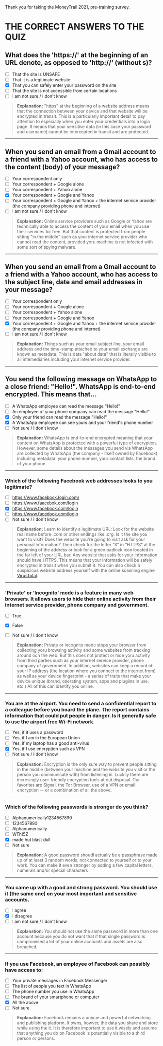 Thank you for taking the MoneyTrail 2021, pre-training survey.

# THE CORRECT ANSWERS TO THE QUIZ

## What does the 'https://' at the beginning of an URL denote, as opposed to 'http://' (without s)?
- [ ] That the site is UNSAFE
- [ ] That it is a legitimate website
- [x] That you can safely enter your password on the site
- [ ] That the site is not accessible from certain locations
- [ ] I am not sure / I don't know

> **Explanation:** "https" at the beginning of a website address means that the connection between your device and that website will be encrypted in transit. This is a particularly important detail to pay attention to especially when you enter your credentials into a login page. It means that your sensitive data (in this case your password and username) cannot be intercepted in transit and are protected.

---

## When you send an email from a Gmail account to a friend with a Yahoo account, who has access to the content (body) of your message?
- [ ] Your correspondent only
- [ ] Your correspondent + Google alone
- [ ] Your correspondent + Yahoo alone
- [x] Your correspondent + Google and Yahoo
- [ ] Your correspondent + Google and Yahoo + the internet service provider (the company providing phone and internet)
- [ ] I am not sure / I don't know

> **Explanation:** Online service providers such as Google or Yahoo are technically able to access the content of your email when you use their services for free. But that content is protected from people sitting "in the middle" such as your internet service provider who cannot read the content, provided yoru machine is not infected with some sort of spying malware.

---

## When you send an email from a Gmail account to a friend with a Yahoo account, who has access to the subject line, date and email addresses in your message?


- [ ] Your correspondent only
- [ ] Your correspondent + Google alone
- [ ] Your correspondent + Yahoo alone
- [ ] Your correspondent + Google and Yahoo
- [x] Your correspondent + Google and Yahoo + the internet service provider (the company providing phone and internet)
- [ ] I am not sure / I don't know

> **Explanation:** Things such as your email subject line, your email address and the time-stamp attached to your email exchange are known as metadata. This is data "about data" that is literally visible to all intemediaries including your internet service provider.

---

## You send the following message on WhatsApp to a close friend: "Hello!". WhatsApp is end-to-end encrypted. This means that...

- [ ] A WhatsApp employee can read the message "Hello!"
- [ ] An employee of your phone company can read the message "Hello!"
- [x] Only your friend can read the message "Hello!"
- [x] A WhatsApp employee can see yours and your friend's phone number
- [ ] Not sure / I don't know

> **Explanation:** WhatsApp is end-to-end encrypted meaning that your content on WhatsApp is protected with a powerful type of encryption. However, some details about the messages you send via WhatsApp are collected by WhatsApp (the company - itself owned by Facebook) including metadata: your phone number, your contact lists, the brand of your phone.

---

### Which of the following Facebook web addresses looks to you legitimate?

- [ ] https://www.facebook.login.com/
- [ ] https://www.faacebok.com/login
- [x] https://www.facebook.com/login
- [ ] https://www.facedook.com/login
- [ ] Not sure / I don't know

> **Explanation:** Learn to identify a legitimate URL: Look for the website real name before .com or other endings like .org. Is it the site you want to visit?
Does the website you're going to visit ask for your personal information? Then check for the letter “S” in “HTTPS” at the beginning of the address or look for a green padlock icon located in the far left of your URL bar. Any website that asks for your information should have HTTPS. This means that your information will be safely encrypted in transit when you submit it.
You can also check a suspicious website address yourself with the online scanning engine [VirusTotal](https://www.virustotal.com/gui/home/url).

---

### 'Private' or 'Incognito' mode is a feature in many web browsers. It allows users to hide their online activity from their internet service provider, phone company and government.

- [ ] True
- [x] False
- [ ] Not sure / I don't know


> **Explanation:** Private or Incognito mode stops your browser from collecting yoru browsing activity and some websites from tracking around oon the web. But this does not protect or hide yoru activity from third parties such as your internet service provider, phone company of government. In addition, websites can keep a record of your IP address (the location where you connect to the internet from) as well as your device fingerprint - a series of traits that make your device unique (brand, operating system, apps and plugiins in use, etc.) All of this can identify you online.

---

### You are at the airport. You need to send a confidential report to a colleague before you board the plane. The report contains information that could put people in danger. Is it generally safe to use the airport free Wi-Fi network.

- [ ] Yes, if it uses a password
- [ ] Yes, if I am in the European Union
- [ ] Yes, if my laptop has a good anti-virus
- [x] Yes, if I use encryption such as VPN
- [ ] Not sure / I don't know
 
> **Explanation:** Encryption is the only sure way to prevent people sitting in the middle (between your machine and the website you visit or the person you communicate with) from listening in. Luckily there are incresingly user-friendly encryption tools at out disposal. Our favorites are Signal, the Tor Browser, use of a VPN or email encryption -- or a combination of all the above.

---

### Which of the following passwords is stronger do you think?

- [ ] Alphanumerically1234567890
- [ ] 1234567890
- [ ] Alphanumerically
- [ ] WTh!5Z
- [x] made hut blast dull
- [ ] Not sure

> **Explanation:** A good password shoudl actually be a passphrase made up of at least 3 random words, not connected to yourself or to your work. You can make it even stronger by adding a few capital letters, numerals and/or special characters

---

### You came up with a good and strong password. You should use it (the same one) on your most important and sensitive accounts.

- [ ] I agree
- [x] I disagree
- [ ] I am not sure / I don't know

> **Explanation:** You should not use the same password in more than one account because you do not want that if that single password is compromised a lot of your online accounts and assets are also breached.

---

### If you use Facebook, an employee of Facebook can possibly have access to:

- [ ] Your private messages in Facebook Messenger
- [ ] The list of people you text in WhatsApp
- [ ] The phone number you use in WhatsApp
- [ ] The brand of your smartphone or computer
- [x] All the above
- [ ] Not sure

> **Explanation:** Facebook remains a unique and powerful networking and publishing platform. It owns, howver, the data you share and store while using the it. It is therefore important to use it wisely and assume that anything you do on Facebook is potentially visible to a third person or persons.



